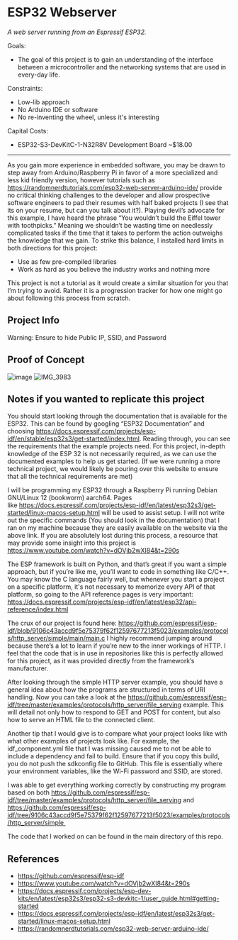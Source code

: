# ESP32 Webserver

_A web server running from an Espressif ESP32._

Goals:
- The goal of this project is to gain an understanding of the interface between a microcontroller and the networking systems that are used in every-day life.

Constraints:
- Low-lib approach
- No Arduino IDE or software
- No re-inventing the wheel, unless it's interesting

Capital Costs:
- ESP32-S3-DevKitC-1-N32R8V Development Board ~$18.00

---

As you gain more experience in embedded software, you may be drawn to step away from Arduino/Raspberry Pi in favor of a more specialized and less kid friendly version, however tutorials such as https://randomnerdtutorials.com/esp32-web-server-arduino-ide/ provide no critical thinking challenges to the developer and allow prospective software engineers to pad their resumes with half baked projects (I see that its on your resume, but can you talk about it?). Playing devil’s advocate for this example, I have heard the phrase “You wouldn’t build the Eiffel tower with toothpicks.” Meaning we shouldn’t be wasting time on needlessly complicated tasks if the time that it takes to perform the action outweighs the knowledge that we gain. To strike this balance, I installed hard limits in both directions for this project:

- Use as few pre-compiled libraries
- Work as hard as you believe the industry works and nothing more

This project is not a tutorial as it would create a similar situation for you that I’m trying to avoid. Rather it is a progression tracker for how one might go about following this process from scratch.

## Project Info

Warning: Ensure to hide Public IP, SSID, and Password

## Proof of Concept

![image](https://github.com/user-attachments/assets/ec1851f6-9992-4c9e-9505-961348ca428b)
![IMG_3983](https://github.com/user-attachments/assets/3ebe019a-e2da-4b84-8e43-db375c6fdb98)

## Notes if you wanted to replicate this project

You should start looking through the documentation that is available for the ESP32. This can be found by googling “ESP32 Documentation” and choosing https://docs.espressif.com/projects/esp-idf/en/stable/esp32s3/get-started/index.html. Reading through, you can see the requirements that the example projects need. For this project, in-depth knowledge of the ESP 32 is not necessarily required, as we can use the documented examples to help us get started. (If we were running a more technical project, we would likely be pouring over this website to ensure that all the technical requirements are met)

I will be programming my ESP32 through a Raspberry Pi running Debian GNU/Linux 12 (bookworm) aarch64. Pages like https://docs.espressif.com/projects/esp-idf/en/latest/esp32s3/get-started/linux-macos-setup.html will be used to assist setup. I will not write out the specific commands (You should look in the documentation) that I ran on my machine because they are easily available on the website via the above link. If you are absolutely lost during this process, a resource that may provide some insight into this project is https://www.youtube.com/watch?v=dOVjb2wXI84&t=290s

The ESP framework is built on Python, and that’s great if you want a simple approach, but if you’re like me, you’ll want to code in something like C/C++. You may know the C language fairly well, but whenever you start a project on a specific platform, it's not necessary to memorize every API of that platform, so going to the API reference pages is very important: https://docs.espressif.com/projects/esp-idf/en/latest/esp32/api-reference/index.html

The crux of our project is found here: https://github.com/espressif/esp-idf/blob/9106c43accd9f5e75379f62f12597677213f5023/examples/protocols/http_server/simple/main/main.c
I highly recommend jumping around because there’s a lot to learn if you’re new to the inner workings of HTTP. I feel that the code that is in use in repositories like this is perfectly allowed for this project, as it was provided directly from the framework’s manufacturer. 

After looking through the simple HTTP server example, you should have a general idea about how the programs are structured in terms of URI handling. Now you can take a look at the https://github.com/espressif/esp-idf/tree/master/examples/protocols/http_server/file_serving example. This will detail not only how to respond to GET and POST for content, but also how to serve an HTML file to the connected client.

Another tip that I would give is to compare what your project looks like with what other examples of projects look like. For example, the idf_component.yml file that I was missing caused me to not be able to include a dependency and fail to build.
Ensure that if you copy this build, you do not push the sdkconfig file to GitHub. This file is essentially where your environment variables, like the Wi-Fi password and SSID, are stored.

I was able to get everything working correctly by constructing my program based on both https://github.com/espressif/esp-idf/tree/master/examples/protocols/http_server/file_serving and https://github.com/espressif/esp-idf/tree/9106c43accd9f5e75379f62f12597677213f5023/examples/protocols/http_server/simple 

The code that I worked on can be found in the main directory of this repo.

## References
- https://github.com/espressif/esp-idf
- https://www.youtube.com/watch?v=dOVjb2wXI84&t=290s
- https://docs.espressif.com/projects/esp-dev-kits/en/latest/esp32s3/esp32-s3-devkitc-1/user_guide.html#getting-started
- https://docs.espressif.com/projects/esp-idf/en/latest/esp32s3/get-started/linux-macos-setup.html
- https://randomnerdtutorials.com/esp32-web-server-arduino-ide/
